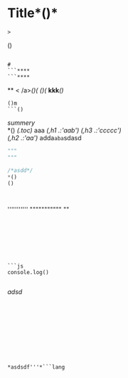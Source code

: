 # Title*()*
```lang![](http://)[](http://)
> 
```
()
```**lang**

```
```lang
# 
```****
```****

```
**
<a>< /a>*()(*
*()(*
<a><b>kkk</b></a>*()*
```
()m 
```()
```
*summery*  
*()
*(.toc)* aaa *(,h1 .:'aab')* 
*(,h3 .:'ccccc')*   
*(,h2 .:'aa')*
adda`aba`sdasd
```python
"""
"""
```
```js
/*asdd*/
*()
()
```
  ```
  ``````

```

```
'''''''''''
"""""""""""
""
``````



``````

```




```js
console.log()
```
```js

```





































*adsd*
```










*asdsdf'''*```lang

```